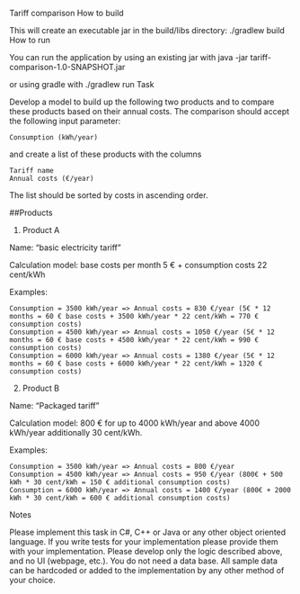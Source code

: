 Tariff comparison
How to build

This will create an executable jar in the build/libs directory: ./gradlew build
How to run

You can run the application by using an existing jar with java -jar tariff-comparison-1.0-SNAPSHOT.jar

or using gradle with ./gradlew run
Task

Develop a model to build up the following two products and to compare these products based on their annual costs. The comparison should accept the following input parameter:

    Consumption (kWh/year)

and create a list of these products with the columns

    Tariff name
    Annual costs (€/year)

The list should be sorted by costs in ascending order.

##Products
1. Product A

Name: “basic electricity tariff”

Calculation model: base costs per month 5 € + consumption costs 22 cent/kWh

Examples:

    Consumption = 3500 kWh/year => Annual costs = 830 €/year (5€ * 12 months = 60 € base costs + 3500 kWh/year * 22 cent/kWh = 770 € consumption costs)
    Consumption = 4500 kWh/year => Annual costs = 1050 €/year (5€ * 12 months = 60 € base costs + 4500 kWh/year * 22 cent/kWh = 990 € consumption costs)
    Consumption = 6000 kWh/year => Annual costs = 1380 €/year (5€ * 12 months = 60 € base costs + 6000 kWh/year * 22 cent/kWh = 1320 € consumption costs)

2. Product B

Name: “Packaged tariff”

Calculation model: 800 € for up to 4000 kWh/year and above 4000 kWh/year additionally 30 cent/kWh.

Examples:

    Consumption = 3500 kWh/year => Annual costs = 800 €/year
    Consumption = 4500 kWh/year => Annual costs = 950 €/year (800€ + 500 kWh * 30 cent/kWh = 150 € additional consumption costs)
    Consumption = 6000 kWh/year => Annual costs = 1400 €/year (800€ + 2000 kWh * 30 cent/kWh = 600 € additional consumption costs)

Notes

Please implement this task in C#, C++ or Java or any other object oriented language. If you write tests for your implementation please provide them with your implementation. Please develop only the logic described above, and no UI (webpage, etc.). You do not need a data base. All sample data can be hardcoded or added to the implementation by any other method of your choice.
